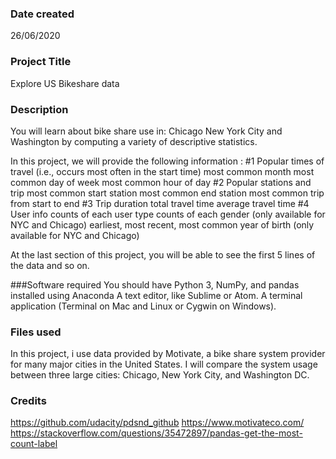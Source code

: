 ### Date created
26/06/2020

### Project Title
Explore US Bikeshare data

### Description
You will learn about bike share use in:
	Chicago
	New York City
	and Washington 
by computing a variety of descriptive statistics.

In this project, we will provide the following information :
#1 Popular times of travel (i.e., occurs most often in the start time)
	most common month
	most common day of week
	most common hour of day
#2 Popular stations and trip
	most common start station
	most common end station
	most common trip from start to end 
#3 Trip duration
	total travel time
	average travel time
#4 User info
	counts of each user type
	counts of each gender (only available for NYC and Chicago)
	earliest, most recent, most common year of birth (only available for NYC and Chicago)

At the last section of this project, you will be able to see the first 5 lines of the data and so on.

###Software required
	You should have Python 3, NumPy, and pandas installed using Anaconda
	A text editor, like Sublime or Atom.
	A terminal application (Terminal on Mac and Linux or Cygwin on Windows).

### Files used
In this project, i use data provided by Motivate, a bike share system provider for many major cities in the United States. 
I will compare the system usage between three large cities: Chicago, New York City, and Washington DC.

### Credits
https://github.com/udacity/pdsnd_github
https://www.motivateco.com/
https://stackoverflow.com/questions/35472897/pandas-get-the-most-count-label

